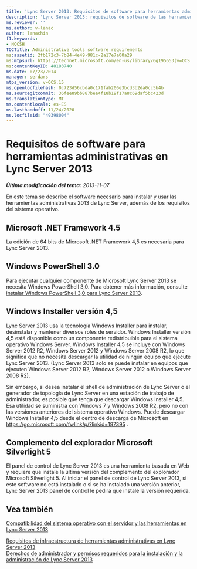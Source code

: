 ```yaml
---
title: 'Lync Server 2013: Requisitos de software para herramientas administrativas'
description: 'Lync Server 2013: requisitos de software de las herramientas administrativas.'
ms.reviewer: ''
ms.author: v-lanac
author: lanachin
f1.keywords:
- NOCSH
TOCTitle: Administrative tools software requirements
ms:assetid: 2fb172c3-7b84-4e49-981c-2a17e7a00a29
ms:mtpsurl: https://technet.microsoft.com/en-us/library/Gg195653(v=OCS.15)
ms:contentKeyID: 48183740
ms.date: 07/23/2014
manager: serdars
mtps_version: v=OCS.15
ms.openlocfilehash: 0c723d56cbda0c171fab206e3bcd3b2da0cc5b4b
ms.sourcegitcommit: 36fee89bb887bea4f18b19f17a8c69daf5bc423d
ms.translationtype: MT
ms.contentlocale: es-ES
ms.lasthandoff: 11/24/2020
ms.locfileid: "49398004"
---
```

# <a name="administrative-tools-software-requirements-in-lync-server-2013"></a>Requisitos de software para herramientas administrativas en Lync Server 2013

<div data-xmlns="http://www.w3.org/1999/xhtml">

<div class="topic" data-xmlns="http://www.w3.org/1999/xhtml" data-msxsl="urn:schemas-microsoft-com:xslt" data-cs="https://msdn.microsoft.com/">

<div data-asp="https://msdn2.microsoft.com/asp">



</div>

<div id="mainSection">

<div id="mainBody">

<span> </span>

_**Última modificación del tema:** 2013-11-07_

En este tema se describe el software necesario para instalar y usar las herramientas administrativas 2013 de Lync Server, además de los requisitos del sistema operativo.

<div>

## <a name="microsoft-net-framework-45"></a>Microsoft .NET Framework 4.5

La edición de 64 bits de Microsoft .NET Framework 4,5 es necesaria para Lync Server 2013.

</div>

<div>

## <a name="windows-powershell-30"></a>Windows PowerShell 3.0

Para ejecutar cualquier componente de Microsoft Lync Server 2013 se necesita Windows PowerShell 3,0. Para obtener más información, consulte [instalar Windows PowerShell 3,0 para Lync Server 2013](lync-server-2013-installing-windows-powershell-3-0.md).

</div>

<div>

## <a name="windows-installer-version-45"></a>Windows Installer versión 4,5

Lync Server 2013 usa la tecnología Windows Installer para instalar, desinstalar y mantener diversos roles de servidor. Windows Installer versión 4,5 está disponible como un componente redistribuible para el sistema operativo Windows Server. Windows Installer 4,5 se incluye con Windows Server 2012 R2, Windows Server 2012 y Windows Server 2008 R2, lo que significa que no necesita descargar la utilidad de ningún equipo que ejecute Lync Server 2013. (Lync Server 2013 solo se puede instalar en equipos que ejecuten Windows Server 2012 R2, Windows Server 2012 o Windows Server 2008 R2).

Sin embargo, si desea instalar el shell de administración de Lync Server o el generador de topología de Lync Server en una estación de trabajo de administrador, es posible que tenga que descargar Windows Installer 4,5. Esa utilidad se suministra con Windows 7 y Windows 2008 R2, pero no con las versiones anteriores del sistema operativo Windows. Puede descargar Windows Installer 4,5 desde el centro de descarga de Microsoft en <https://go.microsoft.com/fwlink/p/?linkid=197395> .

</div>

<div>

## <a name="microsoft-silverlight-5-browser-plug-in"></a>Complemento del explorador Microsoft Silverlight 5

El panel de control de Lync Server 2013 es una herramienta basada en Web y requiere que instale la última versión del complemento del explorador Microsoft Silverlight 5. Al iniciar el panel de control de Lync Server 2013, si este software no está instalado o si se ha instalado una versión anterior, Lync Server 2013 panel de control le pedirá que instale la versión requerida.

</div>

<div>

## <a name="see-also"></a>Vea también


[Compatibilidad del sistema operativo con el servidor y las herramientas en Lync Server 2013](lync-server-2013-server-and-tools-operating-system-support.md)  


[Requisitos de infraestructura de herramientas administrativas en Lync Server 2013](lync-server-2013-administrative-tools-infrastructure-requirements.md)  
[Derechos de administrador y permisos requeridos para la instalación y la administración de Lync Server 2013](lync-server-2013-administrator-rights-and-permissions-required-for-setup-and-administration.md)  
  

</div>

</div>

<span> </span>

</div>

</div>

</div>

